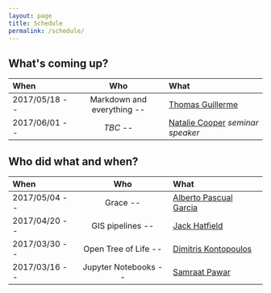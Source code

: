 ```yaml
---
layout: page
title: Schedule
permalink: /schedule/
---
```


## What's coming up?

| When          | Who                 | What                   |
|:--------------|:-------------------:|:-----------------------|
| 2017/05/18   -- |   Markdown and everything   -- | [Thomas Guillerme](http://tguillerme.github.io/)   |
| 2017/06/01   -- |   _TBC_   -- | [Natalie Cooper](http://nhcooper123.github.io/) *seminar speaker*   |


## Who did what and when?

| When          | Who                 | What                   |
|:--------------|:-------------------:|:-----------------------|
| 2017/05/04   -- |   Grace   -- | [Alberto Pascual Garcia](mailto:alberto.pascual.garcia@gmail.com)   |
| 2017/04/20   -- |   GIS pipelines   -- | [Jack Hatfield](mailto:jack.hatfield12@imperial.ac.uk)   |
| 2017/03/30   -- |   Open Tree of Life   -- | [Dimitris Kontopoulos](https://github.com/dgkontopoulos)   |
| 2017/03/16   -- |   Jupyter Notebooks  -- | [Samraat Pawar](http://www.imperial.ac.uk/people/s.pawar)          |
